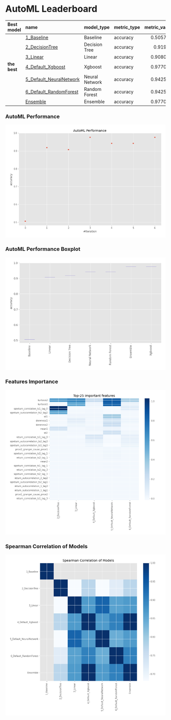 # AutoML Leaderboard

| Best model   | name                                                         | model_type     | metric_type   |   metric_value |   train_time |
|:-------------|:-------------------------------------------------------------|:---------------|:--------------|---------------:|-------------:|
|              | [1_Baseline](1_Baseline/README.md)                           | Baseline       | accuracy      |       0.505747 |         0.67 |
|              | [2_DecisionTree](2_DecisionTree/README.md)                   | Decision Tree  | accuracy      |       0.91954  |         5.79 |
|              | [3_Linear](3_Linear/README.md)                               | Linear         | accuracy      |       0.908046 |         3.99 |
| **the best** | [4_Default_Xgboost](4_Default_Xgboost/README.md)             | Xgboost        | accuracy      |       0.977011 |         4.56 |
|              | [5_Default_NeuralNetwork](5_Default_NeuralNetwork/README.md) | Neural Network | accuracy      |       0.942529 |         2.45 |
|              | [6_Default_RandomForest](6_Default_RandomForest/README.md)   | Random Forest  | accuracy      |       0.942529 |         8.05 |
|              | [Ensemble](Ensemble/README.md)                               | Ensemble       | accuracy      |       0.977011 |         0.35 |

### AutoML Performance
![AutoML Performance](ldb_performance.png)

### AutoML Performance Boxplot
![AutoML Performance Boxplot](ldb_performance_boxplot.png)

### Features Importance
![features importance across models](features_heatmap.png)



### Spearman Correlation of Models
![models spearman correlation](correlation_heatmap.png)

